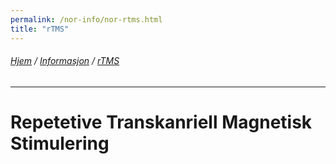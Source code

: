```yaml
---
permalink: /nor-info/nor-rtms.html
title: "rTMS"
---
```

###### [Hjem](https://uitpsypro.github.io/1/) / [Informasjon](https://uitpsypro.github.io/1/nor-info) / [rTMS](https://uitpsypro.github.io/1/nor-info/nor-rtms)
---

# Repetetive Transkanriell Magnetisk Stimulering








